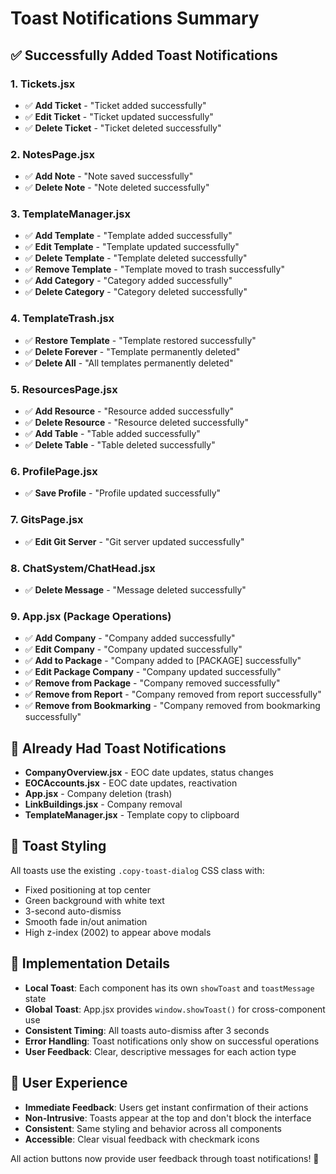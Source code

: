 # Toast Notifications Summary

## ✅ Successfully Added Toast Notifications

### 1. **Tickets.jsx**
- ✅ **Add Ticket** - "Ticket added successfully"
- ✅ **Edit Ticket** - "Ticket updated successfully" 
- ✅ **Delete Ticket** - "Ticket deleted successfully"

### 2. **NotesPage.jsx**
- ✅ **Add Note** - "Note saved successfully"
- ✅ **Delete Note** - "Note deleted successfully"

### 3. **TemplateManager.jsx**
- ✅ **Add Template** - "Template added successfully"
- ✅ **Edit Template** - "Template updated successfully"
- ✅ **Delete Template** - "Template deleted successfully"
- ✅ **Remove Template** - "Template moved to trash successfully"
- ✅ **Add Category** - "Category added successfully"
- ✅ **Delete Category** - "Category deleted successfully"

### 4. **TemplateTrash.jsx**
- ✅ **Restore Template** - "Template restored successfully"
- ✅ **Delete Forever** - "Template permanently deleted"
- ✅ **Delete All** - "All templates permanently deleted"

### 5. **ResourcesPage.jsx**
- ✅ **Add Resource** - "Resource added successfully"
- ✅ **Delete Resource** - "Resource deleted successfully"
- ✅ **Add Table** - "Table added successfully"
- ✅ **Delete Table** - "Table deleted successfully"

### 6. **ProfilePage.jsx**
- ✅ **Save Profile** - "Profile updated successfully"

### 7. **GitsPage.jsx**
- ✅ **Edit Git Server** - "Git server updated successfully"

### 8. **ChatSystem/ChatHead.jsx**
- ✅ **Delete Message** - "Message deleted successfully"

### 9. **App.jsx (Package Operations)**
- ✅ **Add Company** - "Company added successfully"
- ✅ **Edit Company** - "Company updated successfully"
- ✅ **Add to Package** - "Company added to [PACKAGE] successfully"
- ✅ **Edit Package Company** - "Company updated successfully"
- ✅ **Remove from Package** - "Company removed successfully"
- ✅ **Remove from Report** - "Company removed from report successfully"
- ✅ **Remove from Bookmarking** - "Company removed from bookmarking successfully"

## 🎯 **Already Had Toast Notifications**
- **CompanyOverview.jsx** - EOC date updates, status changes
- **EOCAccounts.jsx** - EOC date updates, reactivation
- **App.jsx** - Company deletion (trash)
- **LinkBuildings.jsx** - Company removal
- **TemplateManager.jsx** - Template copy to clipboard

## 🎨 **Toast Styling**
All toasts use the existing `.copy-toast-dialog` CSS class with:
- Fixed positioning at top center
- Green background with white text
- 3-second auto-dismiss
- Smooth fade in/out animation
- High z-index (2002) to appear above modals

## 🔧 **Implementation Details**
- **Local Toast**: Each component has its own `showToast` and `toastMessage` state
- **Global Toast**: App.jsx provides `window.showToast()` for cross-component use
- **Consistent Timing**: All toasts auto-dismiss after 3 seconds
- **Error Handling**: Toast notifications only show on successful operations
- **User Feedback**: Clear, descriptive messages for each action type

## 📱 **User Experience**
- **Immediate Feedback**: Users get instant confirmation of their actions
- **Non-Intrusive**: Toasts appear at the top and don't block the interface
- **Consistent**: Same styling and behavior across all components
- **Accessible**: Clear visual feedback with checkmark icons

All action buttons now provide user feedback through toast notifications! 🎉 